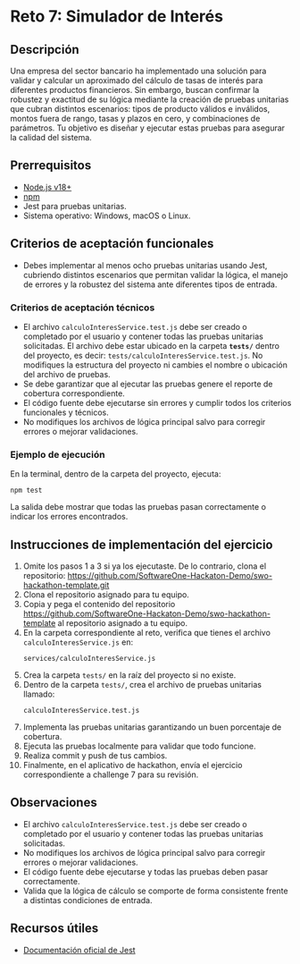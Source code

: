 # Reto 7: Simulador de Interés

## Descripción
Una empresa del sector bancario ha implementado una solución para validar y calcular un aproximado del cálculo de tasas de interés para diferentes productos financieros. Sin embargo, buscan confirmar la robustez y exactitud de su lógica mediante la creación de pruebas unitarias que cubran distintos escenarios: tipos de producto válidos e inválidos, montos fuera de rango, tasas y plazos en cero, y combinaciones de parámetros. Tu objetivo es diseñar y ejecutar estas pruebas para asegurar la calidad del sistema.

## Prerrequisitos
- [Node.js v18+](https://nodejs.org/)
- [npm](https://www.npmjs.com/)
- Jest para pruebas unitarias.
- Sistema operativo: Windows, macOS o Linux.

## Criterios de aceptación funcionales
- Debes implementar al menos ocho pruebas unitarias usando Jest, cubriendo distintos escenarios que permitan validar la lógica, el manejo de errores y la robustez del sistema ante diferentes tipos de entrada.

### Criterios de aceptación técnicos
- El archivo `calculoInteresService.test.js` debe ser creado o completado por el usuario y contener todas las pruebas unitarias solicitadas. El archivo debe estar ubicado en la carpeta **`tests/`** dentro del proyecto, es decir: `tests/calculoInteresService.test.js`. No modifiques la estructura del proyecto ni cambies el nombre o ubicación del archivo de pruebas.
- Se debe garantizar que al ejecutar las pruebas genere el reporte de cobertura correspondiente.
- El código fuente debe ejecutarse sin errores y cumplir todos los criterios funcionales y técnicos.
- No modifiques los archivos de lógica principal salvo para corregir errores o mejorar validaciones.

### Ejemplo de ejecución
En la terminal, dentro de la carpeta del proyecto, ejecuta:
```
npm test
```
La salida debe mostrar que todas las pruebas pasan correctamente o indicar los errores encontrados.

## Instrucciones de implementación del ejercicio
1. Omite los pasos 1 a 3 si ya los ejecutaste. De lo contrario, clona el repositorio:
   https://github.com/SoftwareOne-Hackaton-Demo/swo-hackathon-template.git
2. Clona el repositorio asignado para tu equipo.
3. Copia y pega el contenido del repositorio https://github.com/SoftwareOne-Hackaton-Demo/swo-hackathon-template al repositorio asignado a tu equipo.
4. En la carpeta correspondiente al reto, verifica que tienes el archivo `calculoInteresService.js` en:
   ```
   services/calculoInteresService.js
   ```
5. Crea la carpeta `tests/` en la raíz del proyecto si no existe.
6. Dentro de la carpeta `tests/`, crea el archivo de pruebas unitarias llamado:
   ```
   calculoInteresService.test.js
   ```
7. Implementa las pruebas unitarias garantizando un buen porcentaje de cobertura.
8. Ejecuta las pruebas localmente para validar que todo funcione.
9. Realiza commit y push de tus cambios.
10. Finalmente, en el aplicativo de hackathon, envía el ejercicio correspondiente a challenge 7 para su revisión.

## Observaciones
- El archivo `calculoInteresService.test.js` debe ser creado o completado por el usuario y contener todas las pruebas unitarias solicitadas.
- No modifiques los archivos de lógica principal salvo para corregir errores o mejorar validaciones.
- El código fuente debe ejecutarse y todas las pruebas deben pasar correctamente.
- Valida que la lógica de cálculo se comporte de forma consistente frente a distintas condiciones de entrada.

## Recursos útiles
- [Documentación oficial de Jest](https://jestjs.io/)

